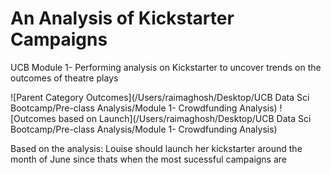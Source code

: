# An Analysis of Kickstarter Campaigns
UCB Module 1- Performing analysis on Kickstarter to uncover trends on the outcomes of theatre plays

![Parent Category Outcomes](/Users/raimaghosh/Desktop/UCB Data Sci Bootcamp/Pre-class Analysis/Module 1- Crowdfunding Analysis)
![Outcomes based on Launch](/Users/raimaghosh/Desktop/UCB Data Sci Bootcamp/Pre-class Analysis/Module 1- Crowdfunding Analysis)

Based on the analysis: Louise should launch her kickstarter around the month of June since thats when the most sucessful campaigns are  
